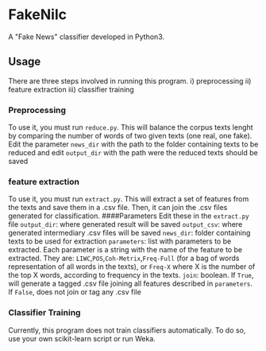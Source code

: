 # FakeNilc
A "Fake News" classifier developed in Python3.

## Usage

There are three steps involved in running this program.
i) preprocessing
ii) feature extraction
iii) classifier training

### Preprocessing
To use it, you must run `reduce.py`. This will balance the corpus texts lenght by comparing the number of words of two given texts (one real, one fake). Edit the parameter `news_dir` with the path to the folder containing texts to be reduced and edit `output_dir` with the path were the reduced texts should be saved

### feature extraction
To use it, you must run `extract.py`. This will extract a set of features from the texts and save them in a .csv file. Then, it can join the .csv files generated for classification.
####Parameters
Edit these in the `extract.py` file
`output_dir`: where generated result will be saved
`output_csv`: where generated intermediary .csv files will be saved
`news_dir`: folder containing texts to be used for extraction
`parameters`: list with parameters to be extracted. Each parameter is a string with the name of the feature to be extracted. They are: `LIWC`,`POS`,`Coh-Metrix`,`Freq-Full` (for a bag of words representation of all words in the texts), or `Freq-X` where X is the number of the top X words, according to frequency in the texts.
`join`: boolean. If `True`, will generate a tagged .csv file joining all features described in `parameters`. If `False`, does not join or tag any .csv file

### Classifier Training
Currently, this program does not train classifiers automatically. To do so, use your own scikit-learn script or run Weka.